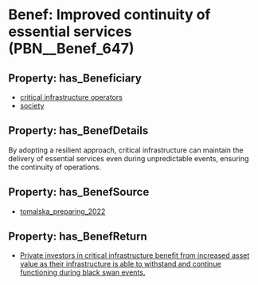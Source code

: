 # Benef: __Improved continuity of essential services__ (PBN__Benef_647)

## Property: has_Beneficiary

* [critical infrastructure operators](../Stakeholder/PBN__Stakeholder_273)
* [society](../Stakeholder/PBN__Stakeholder_53)

## Property: has_BenefDetails

By adopting a resilient approach, critical infrastructure can maintain the delivery of essential services even during unpredictable events, ensuring the continuity of operations.

## Property: has_BenefSource

* [tomalska_preparing_2022](../Article/PBN__Article_129)

## Property: has_BenefReturn

* [Private investors in critical infrastructure benefit from increased asset value as their infrastructure is able to withstand and continue functioning during black swan events.](../BenefReturn/PBN__BenefReturn_697)


